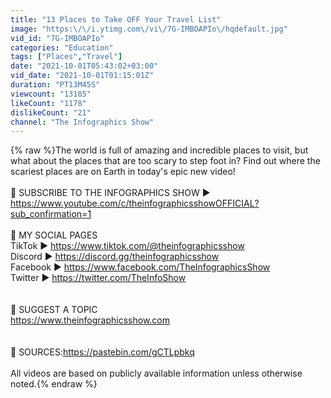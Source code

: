 ```yaml
---
title: "13 Places to Take OFF Your Travel List"
image: "https:\/\/i.ytimg.com\/vi\/7G-IMBOAPIo\/hqdefault.jpg"
vid_id: "7G-IMBOAPIo"
categories: "Education"
tags: ["Places","Travel"]
date: "2021-10-01T05:43:02+03:00"
vid_date: "2021-10-01T01:15:01Z"
duration: "PT13M45S"
viewcount: "13185"
likeCount: "1178"
dislikeCount: "21"
channel: "The Infographics Show"
---
```

{% raw %}The world is full of amazing and incredible places to visit, but what about the places that are too scary to step foot in? Find out where the scariest places are on Earth in today's epic new video!<br /><br />🔔 SUBSCRIBE TO THE INFOGRAPHICS SHOW ► <a rel="nofollow" target="blank" href="https://www.youtube.com/c/theinfographicsshowOFFICIAL?sub_confirmation=1">https://www.youtube.com/c/theinfographicsshowOFFICIAL?sub_confirmation=1</a><br /><br />🔖 MY SOCIAL PAGES<br />TikTok ► <a rel="nofollow" target="blank" href="https://www.tiktok.com/@theinfographicsshow">https://www.tiktok.com/@theinfographicsshow</a><br />Discord ► <a rel="nofollow" target="blank" href="https://discord.gg/theinfographicsshow">https://discord.gg/theinfographicsshow</a><br />Facebook ► <a rel="nofollow" target="blank" href="https://www.facebook.com/TheInfographicsShow">https://www.facebook.com/TheInfographicsShow</a><br />Twitter ► <a rel="nofollow" target="blank" href="https://twitter.com/TheInfoShow">https://twitter.com/TheInfoShow</a><br /><br /><br />💭  SUGGEST A TOPIC<br /><a rel="nofollow" target="blank" href="https://www.theinfographicsshow.com">https://www.theinfographicsshow.com</a><br /><br /><br />📝 SOURCES:<a rel="nofollow" target="blank" href="https://pastebin.com/gCTLpbkq">https://pastebin.com/gCTLpbkq</a><br /><br />All videos are based on publicly available information unless otherwise noted.{% endraw %}
